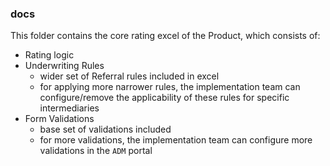 ### docs

This folder contains the core rating excel of the Product, which consists of:

* Rating logic
* Underwriting Rules 
  * wider set of Referral rules included in excel
  * for applying more narrower rules, the implementation team can configure/remove the applicability of these rules for specific intermediaries
* Form Validations 
  * base set of validations included
  * for more validations, the implementation team can configure more validations in the `ADM` portal